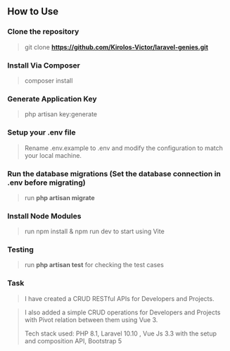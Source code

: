 ## How to Use

### Clone the repository

> git clone **https://github.com/Kirolos-Victor/laravel-genies.git**

### Install Via Composer

> composer install

### Generate Application Key

> php artisan key:generate

### Setup your .env file

> Rename .env.example to .env and modify the configuration to match your local machine.

### Run the database migrations (Set the database connection in .env before migrating)

> run **php artisan migrate**

### Install Node Modules

> run npm install & npm run dev to start using Vite

### Testing

> run **php artisan test** for checking the test cases

### Task

> I have created a CRUD RESTful APIs for Developers and Projects.

> I also added a simple CRUD operations for Developers and Projects with Pivot relation between them using Vue 3.
>
> Tech stack used: PHP 8.1, Laravel 10.10 , Vue Js 3.3 with the setup and composition API, Bootstrap 5


